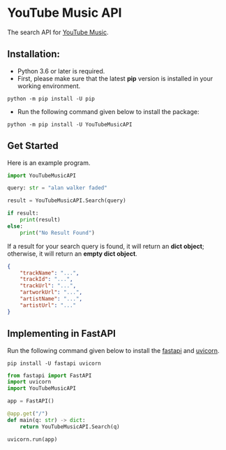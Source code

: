 # YouTube Music API
The search API for [YouTube Music](https://music.youtube.com/).

## Installation:
- Python 3.6 or later is required.
- First, please make sure that the latest **pip** version is installed in your working environment.
```
python -m pip install -U pip
```
- Run the following command given below to install the package:
```
python -m pip install -U YouTubeMusicAPI
```

## Get Started
Here is an example program.
```python
import YouTubeMusicAPI

query: str = "alan walker faded"

result = YouTubeMusicAPI.Search(query)

if result:
    print(result)
else:
    print("No Result Found")
```
If a result for your search query is found, it will return an **dict object**; otherwise, it will return an **empty dict object**. 
```json
{
    "trackName": "...",
    "trackId": "...",
    "trackUrl": "...",
    "artworkUrl": "...",
    "artistName": "...",
    "artistUrl": "..."
}
```

## Implementing in FastAPI
Run the following command given below to install the [fastapi](https://pypi.org/project/fastapi/) and [uvicorn](https://pypi.org/project/uvicorn/).

```
pip install -U fastapi uvicorn
```

```python
from fastapi import FastAPI
import uvicorn
import YouTubeMusicAPI

app = FastAPI()

@app.get("/")
def main(q: str) -> dict:
    return YouTubeMusicAPI.Search(q)

uvicorn.run(app)
```
